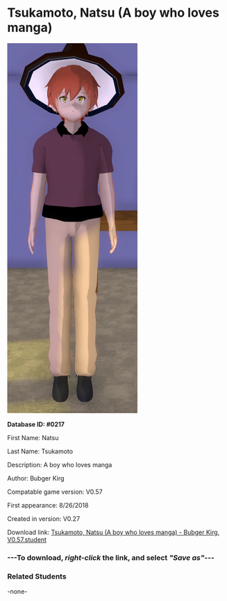 # Tsukamoto, Natsu (A boy who loves manga)

<img src="../../Files/Images/Tsukamoto, Natsu (A boy who loves manga).png" title="Tsukamoto, Natsu (A boy who loves manga) - Bubger Kirg, V0.57">

**Database ID: #0217**

First Name: Natsu

Last Name: Tsukamoto

Description: A boy who loves manga

Author: Bubger Kirg

Compatable game version: V0.57

First appearance: 8/26/2018

Created in version: V0.27

Download link: <a href="https://raw.githubusercontent.com/Arbiter1223/Daigaku-Gurashi-Custom-Students/master/Files/Student%20Files/Tsukamoto%2C%20Natsu%20(A%20boy%20who%20loves%20manga)%20-%20Bubger%20Kirg%2C%20V0.57.student">Tsukamoto, Natsu (A boy who loves manga) - Bubger Kirg, V0.57.student</a>

### ---**To download, _right-click_ the link, and select _"Save as"_**---

### Related Students

-none-
